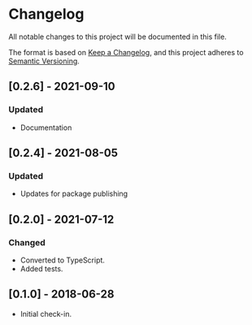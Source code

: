 
# Changelog
All notable changes to this project will be documented in this file.

The format is based on [Keep a Changelog](https://keepachangelog.com/en/1.0.0/),
and this project adheres to [Semantic Versioning](https://semver.org/spec/v2.0.0.html).

## [0.2.6] - 2021-09-10
### Updated
- Documentation 

## [0.2.4] - 2021-08-05
### Updated
- Updates for package publishing

## [0.2.0] - 2021-07-12
### Changed
- Converted to TypeScript.
- Added tests.

## [0.1.0] - 2018-06-28
- Initial check-in.
